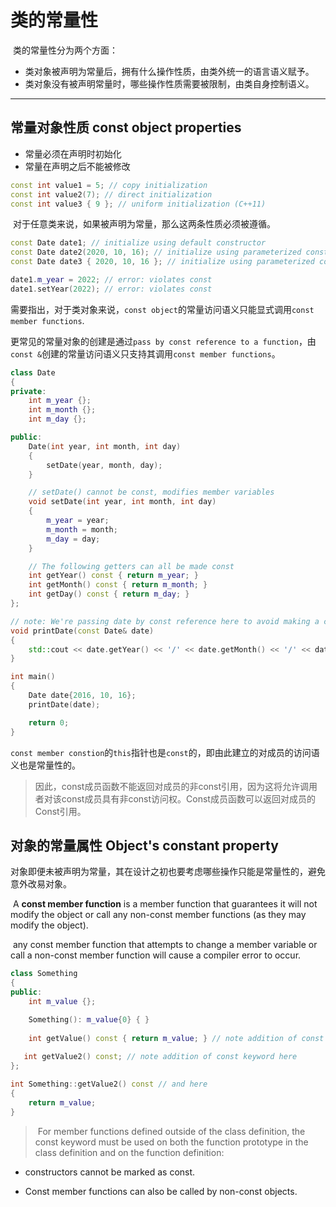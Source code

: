 # 类的常量性

​		类的常量性分为两个方面：

- 类对象被声明为常量后，拥有什么操作性质，由类外统一的语言语义赋予。
- 类对象没有被声明常量时，哪些操作性质需要被限制，由类自身控制语义。

---



## 常量对象性质 const object properties

- 常量必须在声明时初始化
- 常量在声明之后不能被修改

```c++
const int value1 = 5; // copy initialization
const int value2(7); // direct initialization
const int value3 { 9 }; // uniform initialization (C++11)
```

​		对于任意类来说，如果被声明为常量，那么这两条性质必须被遵循。

```c++
const Date date1; // initialize using default constructor
const Date date2(2020, 10, 16); // initialize using parameterized constructor
const Date date3 { 2020, 10, 16 }; // initialize using parameterized constructor (C++11)

date1.m_year = 2022; // error: violates const
date1.setYear(2022); // error: violates const
```

​		需要指出，对于类对象来说，`const object`的常量访问语义只能显式调用`const member functions`.

​		更常见的常量对象的创建是通过`pass by const reference to a function`，由`const &`创建的常量访问语义只支持其调用`const member functions`。

```c++
class Date
{
private:
    int m_year {};
    int m_month {};
    int m_day {};

public:
    Date(int year, int month, int day)
    {
        setDate(year, month, day);
    }

    // setDate() cannot be const, modifies member variables
    void setDate(int year, int month, int day)
    {
        m_year = year;
        m_month = month;
        m_day = day;
    }

    // The following getters can all be made const
    int getYear() const { return m_year; }
    int getMonth() const { return m_month; }
    int getDay() const { return m_day; }
};

// note: We're passing date by const reference here to avoid making a copy of date
void printDate(const Date& date)
{
    std::cout << date.getYear() << '/' << date.getMonth() << '/' << date.getDay() << '\n';
}

int main()
{
    Date date{2016, 10, 16};
    printDate(date);

    return 0;
}
```

​		`const member constion`的`this`指针也是`const`的，即由此建立的对成员的访问语义也是常量性的。

> ​		因此，const成员函数不能返回对成员的非const引用，因为这将允许调用者对该const成员具有非const访问权。Const成员函数可以返回对成员的Const引用。

## 对象的常量属性 Object's constant property

​		对象即便未被声明为常量，其在设计之初也要考虑哪些操作只能是常量性的，避免意外改易对象。

​		A **const member function** is a member function that guarantees it will not modify the object or call any non-const member functions (as they may modify the object).

​		any const member function that attempts to change a member variable or call a non-const member function will cause a compiler error to occur.

```c++
class Something
{
public:
    int m_value {};

    Something(): m_value{0} { }
    
    int getValue() const { return m_value; } // note addition of const keyword after parameter list, but before function body
    
   int getValue2() const; // note addition of const keyword here
};

int Something::getValue2() const // and here
{
    return m_value;
}
```

> ​		For member functions defined outside of the class definition, the const keyword must be used on both the function prototype in the class definition and on the function definition:

- constructors cannot be marked as const.

- Const member functions can also be called by non-const objects.